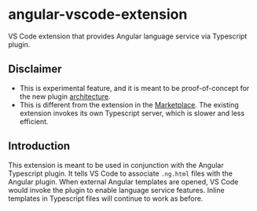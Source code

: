 # angular-vscode-extension
VS Code extension that provides Angular language service via Typescript plugin.

## Disclaimer
* This is experimental feature, and it is meant to be proof-of-concept for the new
plugin [architecture](https://github.com/Microsoft/TypeScript/wiki/Writing-a-Language-Service-Plugin).
* This is different from the extension in the [Marketplace](https://marketplace.visualstudio.com/items?itemName=Angular.ng-template).  The existing extension invokes its own Typescript server, which is slower and less efficient.

## Introduction
This extension is meant to be used in conjunction with the Angular Typescript plugin.
It tells VS Code to associate `.ng.html` files with the Angular plugin.
When external Angular templates are opened, VS Code would invoke the plugin to enable language service features.
Inline templates in Typescript files will continue to work as before.
